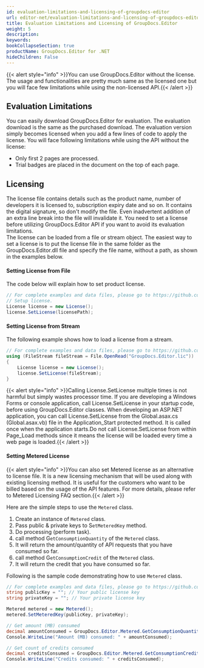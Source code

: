```yaml
---
id: evaluation-limitations-and-licensing-of-groupdocs-editor
url: editor-net/evaluation-limitations-and-licensing-of-groupdocs-editor
title: Evaluation Limitations and Licensing of GroupDocs.Editor
weight: 5
description: 
keywords: 
bookCollapseSection: true
productName: GroupDocs.Editor for .NET
hideChildren: False
---
```

{{< alert style="info" >}}You can use GroupDocs.Editor without the license. The usage and functionalities are pretty much same as the licensed one but you will face few limitations while using the non-licensed API.{{< /alert >}}

## Evaluation Limitations

You can easily download GroupDocs.Editor for evaluation. The evaluation download is the same as the purchased download. The evaluation version simply becomes licensed when you add a few lines of code to apply the license. You will face following limitations while using the API without the license:  

*   Only first 2 pages are processed.
*   Trial badges are placed in the document on the top of each page.

## Licensing

The license file contains details such as the product name, number of developers it is licensed to, subscription expiry date and so on. It contains the digital signature, so don't modify the file. Even inadvertent addition of an extra line break into the file will invalidate it. You need to set a license before utilizing GroupDocs.Editor API if you want to avoid its evaluation limitations.   
The license can be loaded from a file or stream object. The easiest way to set a license is to put the license file in the same folder as the GroupDocs.Editor.dll file and specify the file name, without a path, as shown in the examples below.

#### Setting License from File

The code below will explain how to set product license.

```csharp
// For complete examples and data files, please go to https://github.com/groupdocs-editor/GroupDocs.Editor-for-.NET
// Setup license.
License license = new License();
license.SetLicense(licensePath);
```

#### Setting License from Stream

The following example shows how to load a license from a stream.

```csharp
// For complete examples and data files, please go to https://github.com/groupdocs-editor/GroupDocs.Editor-for-.NET
using (FileStream fileStream = File.OpenRead("GroupDocs.Editor.lic"))
{
    License license = new License();
    license.SetLicense(fileStream);
}
```

{{< alert style="info" >}}Calling License.SetLicense multiple times is not harmful but simply wastes processor time. If you are developing a Windows Forms or console application, call License.SetLicense in your startup code, before using GroupDocs.Editor classes. When developing an ASP.NET application, you can call License.SetLicense from the Global.asax.cs (Global.asax.vb) file in the Application_Start protected method. It is called once when the application starts.Do not call License.SetLicense from within Page_Load methods since it means the license will be loaded every time a web page is loaded.{{< /alert >}}

#### Setting Metered License

{{< alert style="info" >}}You can also set Metered license as an alternative to license file. It is a new licensing mechanism that will be used along with existing licensing method. It is useful for the customers who want to be billed based on the usage of the API features. For more details, please refer to Metered Licensing FAQ section.{{< /alert >}}

Here are the simple steps to use the `Metered` class.

1.  Create an instance of `Metered` class.
2.  Pass public & private keys to S`etMeteredKey` method.
3.  Do processing (perform task).
4.  call method G`etConsumptionQuantity` of the `Metered` class.
5.  It will return the amount/quantity of API requests that you have consumed so far.
6.  call method G`etConsumptionCredit` of the `Metered` class.
7.  It will return the credit that you have consumed so far.

Following is the sample code demonstrating how to use `Metered` class.

```csharp
// For complete examples and data files, please go to https://github.com/groupdocs-editor/GroupDocs.Editor-for-.NET
string publicKey = ""; // Your public license key
string privateKey = ""; // Your private license key

Metered metered = new Metered();
metered.SetMeteredKey(publicKey, privateKey);

// Get amount (MB) consumed
decimal amountConsumed = GroupDocs.Editor.Metered.GetConsumptionQuantity();
Console.WriteLine("Amount (MB) consumed: " + amountConsumed);

// Get count of credits consumed
decimal creditsConsumed = GroupDocs.Editor.Metered.GetConsumptionCredit();
Console.WriteLine("Credits consumed: " + creditsConsumed);
```
